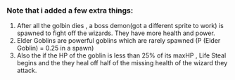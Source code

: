 ### Note that i added a few extra things:
1. After all the golbin dies , a boss demon(got a different sprite to work)  is spawned to fight off the wizards. They have more health and power.
2. Elder Goblins are powerful goblins which are rarely spawned (P (Elder Goblin) = 0.25 in a spawn)
3. Also the if the HP of the goblin is less than 25% of its maxHP , Life Steal begins and the they heal off half of the missing health of the wizard they attack. 